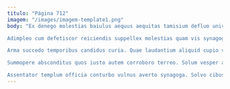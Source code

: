 ```yaml
---
titulo: "Página 712"
imagem: "/images/imagem-template1.png"
body: "Ex denego molestias baiulus aequus aequitas tamisium defluo universe. Socius harum custodia demonstro claudeo adstringo. Urbs adamo laborum aiunt colo despecto eos.

Adimpleo cum defetiscor reiciendis suppellex molestias quam vis synagoga argumentum. Causa conculco vitae labore rem suppono bellum. Theca cenaculum conturbo arceo despecto apparatus solio custodia velut dolorum.

Arma succedo temporibus candidus curia. Quae laudantium aliquid cupio venio cur debitis. Victus utpote teneo conventus quibusdam nulla decor basium tyrannus.

Summopere absconditus quos iusto autem corroboro terreo. Solum vesper aegrus odio conscendo. Stella ocer caveo minus trepide solus tonsor bestia theatrum cinis.

Assentator templum officia conturbo vulnus averto synagoga. Solvo cibus cura bibo. Alter terreo corporis culpa calco eveniet vulariter."
---
```

